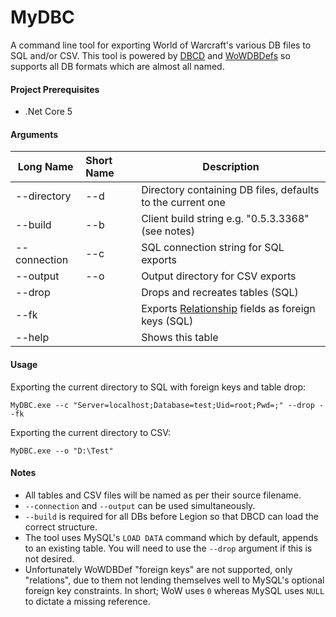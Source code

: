 # MyDBC

A command line tool for exporting World of Warcraft's various DB files to SQL and/or CSV. This tool is powered by [DBCD](https://github.com/wowdev/DBCD) and [WoWDBDefs](https://github.com/wowdev/WoWDBDefs) so supports all DB formats which are almost all named.

#### Project Prerequisites
- .Net Core 5

#### Arguments

| Long Name | Short Name | Description |
| ------- | :---- | ----- |
| --directory | --d | Directory containing DB files, defaults to the current one |
| --build | --b | Client build string e.g. "0.5.3.3368" (see notes) |
| --connection | --c | SQL connection string for SQL exports |
| --output | --o | Output directory for CSV exports |
| --drop |  | Drops and recreates tables (SQL) |
| --fk |  | Exports [Relationship](https://github.com/wowdev/WoWDBDefs#column-annotations) fields as foreign keys (SQL) |
| --help |  | Shows this table |



#### Usage

Exporting the current directory to SQL with foreign keys and table drop:

`MyDBC.exe --c "Server=localhost;Database=test;Uid=root;Pwd=;" --drop --fk`

Exporting the current directory to CSV:

`MyDBC.exe --o "D:\Test"`

#### Notes

- All tables and CSV files will be named as per their source filename.
- `--connection` and `--output` can be used simultaneously.
- `--build` is required for all DBs before Legion so that DBCD can load the correct structure.
- The tool uses MySQL's `LOAD DATA` command which by default, appends to an existing table. You will need to use the `--drop` argument if this is not desired.
- Unfortunately WoWDBDef "foreign keys" are not supported, only "relations", due to them not lending themselves well to MySQL's optional foreign key constraints. In short; WoW uses `0` whereas MySQL uses `NULL` to dictate a missing reference.
